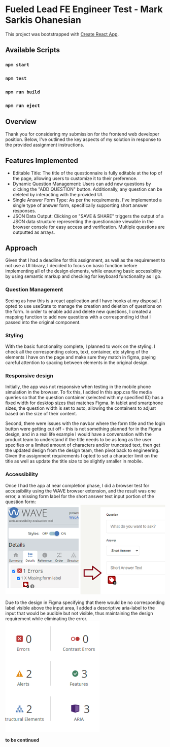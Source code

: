 # Fueled Lead FE Engineer Test - Mark Sarkis Ohanesian

This project was bootstrapped with [Create React App](https://github.com/facebook/create-react-app).

## Available Scripts
### `npm start`
### `npm test`
### `npm run build`
### `npm run eject`

## Overview
Thank you for considering my submission for the frontend web developer position. Below, I've outlined the key aspects of my solution in response to the provided assignment instructions.

## Features Implemented
- Editable Title: The title of the questionnaire is fully editable at the top of the page, allowing users to customize it to their preference.
- Dynamic Question Management: Users can add new questions by clicking the "ADD QUESTION" button. Additionally, any question can be deleted by interacting with the provided UI.
- Single Answer Form Type: As per the requirements, I've implemented a single type of answer form, specifically supporting short answer responses.
- JSON Data Output: Clicking on "SAVE & SHARE" triggers the output of a JSON data structure representing the questionnaire viewable in the browser console for easy access and verification. Multiple questions are outputted as arrays.

## Approach
Given that I had a deadline for this assignment, as well as the requirement to not use a UI library, I decided to focus on basic function before implementing all of the design elements, while ensuring basic accessibility by using semantic markup and checking for keyboard functionality as I go. 

### Question Management
Seeing as how this is a react application and I have hooks at my disposal, I opted to use useState to manage the creation and deletion of questions on the form. In order to enable add and delete new questions, I created a mapping function to add new questions with a corresponding id that I passed into the original component. 

### Styling
With the basic functionality complete, I planned to work on the styling. I check all the corresponding colors, text, container, etc styling of the elements I have on the page and make sure they match in figma, paying careful attention to spacing between elements in the original design. 

### Responsive design
Initially, the app was not responsive when testing in the mobile phone simulation in the browser. To fix this, I added In this app.css file media queries so that the question container (selected with my specified ID) has a fixed width for desktop sizes that matches Figma.
In tablet and smartphone sizes, the question width is set to auto, allowing the containers to adjust based on the size of their content.

Second, there were issues with the navbar where the form title and the login button were getting cut off - this is not something planned for in the Figma design, and in a real life example I would have a conversation with the product team to understand if the title needs to be as long as the user specifies or a limited amount of characters and/or truncated text, then get the updated design from the design team, then pivot back to engineering. Given the assignment requirements I opted to set a character limit on the title as well as update the title size to be slightly smaller in mobile.

### Accessibility
Once I had the app at near completion phase, I did a browser test for accessibility using the WAVE browser extension, and the result was one error, a missing form label for the short answer text input portion of the question form: 
![Missing label error](/public/error-missing-label.png)

Due to the design in Figma specifying that there would be no corresponding label visible above the input area, I added a descriptive aria-label to the input that would be audible but not visible, thus maintaining the design requirement while eliminating the error.
![Fixed label error](/public/fixed-missing-label.png)

**to be continued**